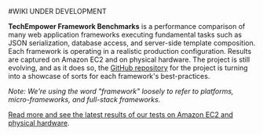 #WIKI UNDER DEVELOPMENT

__TechEmpower Framework Benchmarks__ is a performance comparison of many web application frameworks executing fundamental tasks such as JSON serialization, database access, and server-side template composition. Each framework is operating in a realistic production configuration. Results are captured on Amazon EC2 and on physical hardware. The project is still evolving, and as it does so, the [GitHub repository](https://github.com/TechEmpower/FrameworkBenchmarks) for the project is turning into a showcase of sorts for each framework's best-practices.

_Note: We're using the word "framework" loosely to refer to platforms, micro-frameworks, and full-stack frameworks._

[Read more and see the latest results of our tests on Amazon EC2 and physical hardware](http://www.techempower.com/benchmarks/). 

